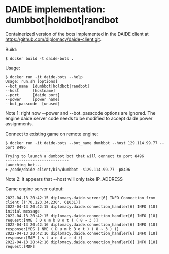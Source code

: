 # DAIDE implementation: dumbbot|holdbot|randbot 

Containerized version of the bots implemented in the DAIDE client at https://github.com/diplomacy/daide-client.git.

Build:
```
$ docker build -t daide-bots .
```

Usage:
```shell
$ docker run -it daide-bots --help
Usage: run.sh [options]
--bot_name 	[dumbbot|holdbot|randbot]
--host 		[hostname]
--port		[daide port]
--power		[power name]
--bot_passcode	[unused]
```

Note 1: right now --power and --bot_passcode options are ignored. The engine daide server code
needs to be modified to accept daide power assignments.

Connect to existing game on remote engine:
```shell
$ docker run -it daide-bots --bot_name dumbbot --host 129.114.99.77 --port 8496
----------------------------
Trying to launch a dumbbot bot that will connect to port 8496
----------------------------
Launching bot...
+ /code/daide-client/bin/dumbbot -s129.114.99.77 -p8496
```

Note 2: it appears that --host will only take IP_ADDRESS

Game engine server output:
```
2022-04-13 20:42:15 diplomacy.daide.server[6] INFO Connection from client [('70.123.34.230', 61031)]
2022-04-13 20:42:15 diplomacy.daide.connection_handler[6] INFO [18] initial message
2022-04-13 20:42:15 diplomacy.daide.connection_handler[6] INFO [18] request:[NME ( D u m b B o t ) ( 8 ~ 3 )]
2022-04-13 20:42:16 diplomacy.daide.connection_handler[6] INFO [18] response:[YES ( NME ( D u m b B o t ) ( 8 ~ 3 ) )]
2022-04-13 20:42:16 diplomacy.daide.connection_handler[6] INFO [18] response:[MAP ( s t a n d a r d )]
2022-04-13 20:42:16 diplomacy.daide.connection_handler[6] INFO [18] request:[MDF]
```
